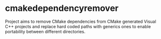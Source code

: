 # cmakedependencyremover

Project aims to remove CMake dependencies from CMake generated Visual C++ projects and replace hard coded paths with generics ones to
enable portability between different directories. 
